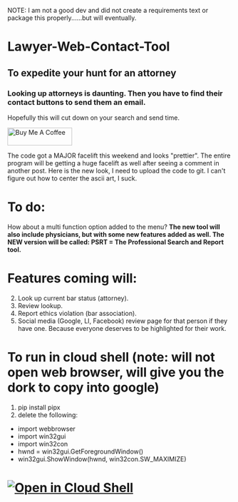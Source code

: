 NOTE: I am not a good dev and did not create a requirements text or package this properly......but will eventually.

# Lawyer-Web-Contact-Tool #
## To expedite your hunt for an attorney ##
### Looking up attorneys is daunting. Then you have to find their contact buttons to send them an email.
Hopefully this will cut down on your search and send time.

<a href="https://www.buymeacoffee.com/diatasso" target="_blank"><img src="https://cdn.buymeacoffee.com/buttons/v2/default-blue.png" alt="Buy Me A Coffee" style="height: 40px !important;width: 145px !important;" ></a>

The code got a MAJOR facelift this weekend and looks "prettier". The entire program will be getting a huge facelift as well after seeing a comment in another post. Here is the new look, I need to upload the code to git. I can't figure out how to center the ascii art, I suck.

# To do:
How about a multi function option added to the menu?
**The new tool will also include physicians, but with some new features added as well. The NEW version will be called: PSRT = The Professional Search and Report tool.**

# Features coming will:
2. Look up current bar status (attorney).
3. Review lookup.
4. Report ethics violation (bar association).
5. Social media (Google, LI, Facebook) review page for that person if they have one. Because everyone deserves to be highlighted for their work.

# To run in cloud shell (note: will not open web browser, will give you the dork to copy into google)
1. pip install pipx
2. delete the following:
+ import webbrowser
+ import win32gui
+ import win32con
+ hwnd = win32gui.GetForegroundWindow()
+ win32gui.ShowWindow(hwnd, win32con.SW_MAXIMIZE)

# [![Open in Cloud Shell](https://gstatic.com/cloudssh/images/open-btn.svg)](https://shell.cloud.google.com/cloudshell/editor?cloudshell_git_repo=https://github.com/michaelnotadev/Lawyer-Web-Contact-Tool)
